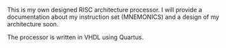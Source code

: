 This is my own designed RISC architecture processor.
I will provide a documentation about my instruction set (MNEMONICS) and a design of my architecture soon. 

The processor is written in VHDL using Quartus.
